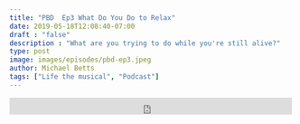 ```yaml
---
title: "PBD  Ep3 What Do You Do to Relax"
date: 2019-05-18T12:08:40-07:00
draft : "false"
description : "What are you trying to do while you're still alive?"
type: post
image: images/episodes/pbd-ep3.jpeg
author: Michael Betts
tags: ["Life the musical", "Podcast"]
---
```


<iframe src="https://archive.org/embed/ep2whatdoyoudotorelax_201909" width="500" height="30" frameborder="0" webkitallowfullscreen="true" mozallowfullscreen="true" allowfullscreen></iframe>
